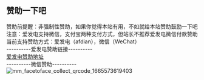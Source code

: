 ## 赞助一下吧<br>
赞助前提醒：非强制性赞助，如果你觉得本站有用，不如就给本站赞助鼓励一下吧<br>
注意：爱发电支持微信，支付宝两种支付方式，但站长不推荐爱发电微信付款赞助<br>
当前支持赞助方式：爱发电（afdian），微信（WeChat）<br>
----------爱发电赞助链接----------<br>
[爱发电赞助地址](https://afdian.net/a/biliciyun)<br>
----------微信赞助----------<br>
![mm_facetoface_collect_qrcode_1665573619403](https://user-images.githubusercontent.com/104074660/198289101-980fd460-0e5e-4b2b-91de-87cd16452bfd.png)
